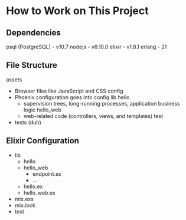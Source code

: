 # How to Work on This Project

## Dependencies
psql (PostgreSQL) - v10.7
nodejs - v8.10.0
elixir - v1.8.1
erlang - 21

## File Structure

assets
* Browser files like JavaScript and CSS
config
* Phoenix configuration goes into config
lib
    hello
    * supervision trees, long-running processes, application business logic
    hello_web
    * web-related code (controllers, views, and templates)
test
* tests (duh)

## Elixir Configuration

* lib
    * hello
    * hello_web
        * endpoint.ex
        * ...
    * hello.ex
    * hello_web.ex
* mix.exs
* mix.lock
* test